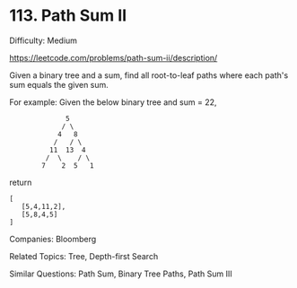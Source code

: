 # 113. Path Sum II

Difficulty: Medium

https://leetcode.com/problems/path-sum-ii/description/

Given a binary tree and a sum, find all root-to-leaf paths where each path's sum equals the given sum.

For example:
Given the below binary tree and sum = 22,
```
              5
             / \
            4   8
           /   / \
          11  13  4
         /  \    / \
        7    2  5   1
```
return
```
[
   [5,4,11,2],
   [5,8,4,5]
]
```

Companies: Bloomberg

Related Topics: Tree, Depth-first Search

Similar Questions: Path Sum, Binary Tree Paths, Path Sum III
